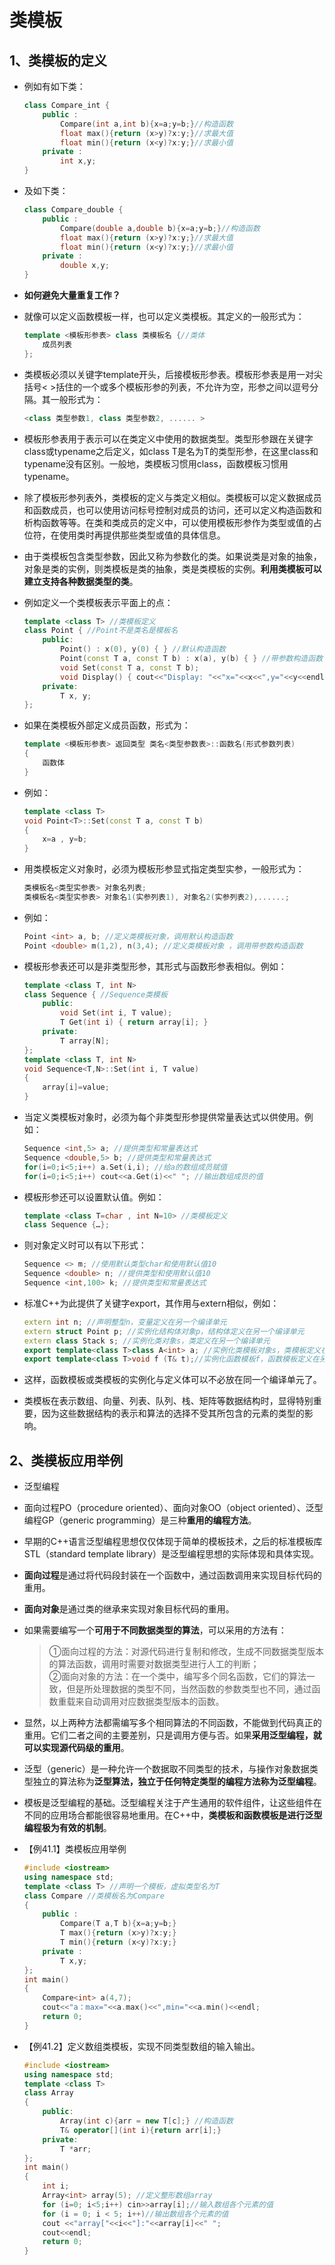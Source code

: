 # 类模板



## 1、类模板的定义
* 例如有如下类：
    ```cpp
    class Compare_int { 
        public : 
            Compare(int a,int b){x=a;y=b;}//构造函数 
            float max(){return (x>y)?x:y;}//求最大值 
            float min(){return (x<y)?x:y;}//求最小值 
        private : 
            int x,y; 
    }
    ```
* 及如下类： 
    ```cpp
    class Compare_double { 
        public : 
            Compare(double a,double b){x=a;y=b;}//构造函数 
            float max(){return (x>y)?x:y;}//求最大值 
            float min(){return (x<y)?x:y;}//求最小值 
        private : 
            double x,y; 
    }
    ```

* **如何避免大量重复工作？**


* 就像可以定义函数模板一样，也可以定义类模板。其定义的一般形式为：
    ```cpp
    template <模板形参表> class 类模板名 {//类体 
        成员列表 
    };
    ```
* 类模板必须以关键字template开头，后接模板形参表。模板形参表是用一对尖括号< >括住的一个或多个模板形参的列表，不允许为空，形参之间以逗号分隔。其一般形式为：  
    ```cpp
    <class 类型参数1, class 类型参数2, ...... >
    ```

* 模板形参表用于表示可以在类定义中使用的数据类型。类型形参跟在关键字class或typename之后定义，如class T是名为T的类型形参，在这里class和typename没有区别。一般地，类模板习惯用class，函数模板习惯用typename。

* 除了模板形参列表外，类模板的定义与类定义相似。类模板可以定义数据成员和函数成员，也可以使用访问标号控制对成员的访问，还可以定义构造函数和析构函数等等。在类和类成员的定义中，可以使用模板形参作为类型或值的占位符，在使用类时再提供那些类型或值的具体信息。

* 由于类模板包含类型参数，因此又称为参数化的类。如果说类是对象的抽象，对象是类的实例，则类模板是类的抽象，类是类模板的实例。**利用类模板可以建立支持各种数据类型的类**。


* 例如定义一个类模板表示平面上的点：  
    ```cpp
    template <class T> //类模板定义 
    class Point { //Point不是类名是模板名 
        public:
            Point() : x(0), y(0) { } //默认构造函数 
            Point(const T a, const T b) : x(a), y(b) { } //带参数构造函数 
            void Set(const T a, const T b); 
            void Display() { cout<<"Display: "<<"x="<<x<<",y="<<y<<endl; } 
        private: 
            T x, y; 
    };
    ```
* 如果在类模板外部定义成员函数，形式为：  
    ```cpp
    template <模板形参表> 返回类型 类名<类型参数表>::函数名(形式参数列表) 
    { 
        函数体 
    }
    ```

* 例如：  
    ```cpp
    template <class T> 
    void Point<T>::Set(const T a, const T b) 
    { 
        x=a , y=b; 
    }
    ```
* 用类模板定义对象时，必须为模板形参显式指定类型实参，一般形式为：
    ```cpp
    类模板名<类型实参表> 对象名列表; 
    类模板名<类型实参表> 对象名1(实参列表1), 对象名2(实参列表2),......;
    ```


* 例如：
    ```cpp
    Point <int> a, b; //定义类模板对象，调用默认构造函数 
    Point <double> m(1,2), n(3,4); //定义类模板对象 ，调用带参数构造函数
    ```

* 模板形参表还可以是非类型形参，其形式与函数形参表相似。例如：  
    ```cpp
    template <class T, int N> 
    class Sequence { //Sequence类模板 
        public:
            void Set(int i, T value); 
            T Get(int i) { return array[i]; } 
        private: 
            T array[N]; 
    };
    template <class T, int N> 
    void Sequence<T,N>::Set(int i, T value) 
    { 
        array[i]=value; 
    }
    ```

* 当定义类模板对象时，必须为每个非类型形参提供常量表达式以供使用。例如：  
    ```cpp
    Sequence <int,5> a; //提供类型和常量表达式 
    Sequence <double,5> b; //提供类型和常量表达式 
    for(i=0;i<5;i++) a.Set(i,i); //给a的数组成员赋值 
    for(i=0;i<5;i++) cout<<a.Get(i)<<" "; //输出数组成员的值
    ```

* 模板形参还可以设置默认值。例如：
    ```cpp
    template <class T=char , int N=10> //类模板定义 
    class Sequence {…};
    ```

* 则对象定义时可以有以下形式：
    ```cpp
    Sequence <> m; //使用默认类型char和使用默认值10 
    Sequence <double> n; //提供类型和使用默认值10 
    Sequence <int,100> k; //提供类型和常量表达式
    ```

* 标准C++为此提供了关键字export，其作用与extern相似，例如：
    ```cpp
    extern int n; //声明整型n，变量定义在另一个编译单元 
    extern struct Point p; //实例化结构体对象p，结构体定义在另一个编译单元 
    extern class Stack s; //实例化类对象s，类定义在另一个编译单元
    export template<class T>class A<int> a; //实例化类模板对象s，类模板定义在另一个编译单元 
    export template<class T>void f (T& t);//实例化函数模板f，函数模板定义在另一个编译单元
    ```
* 这样，函数模板或类模板的实例化与定义体可以不必放在同一个编译单元了。

* 类模板在表示数组、向量、列表、队列、栈、矩阵等数据结构时，显得特别重要，因为这些数据结构的表示和算法的选择不受其所包含的元素的类型的影响。


## 2、类模板应用举例


* 泛型编程
* 面向过程PO（procedure oriented）、面向对象OO（object oriented）、泛型编程GP（generic programming）是三种**重用的编程方法**。
* 早期的C++语言泛型编程思想仅仅体现于简单的模板技术，之后的标准模板库STL（standard template library）是泛型编程思想的实际体现和具体实现。

* **面向过程**是通过将代码段封装在一个函数中，通过函数调用来实现目标代码的重用。
* **面向对象**是通过类的继承来实现对象目标代码的重用。
* 如果需要编写一个**可用于不同数据类型的算法**，可以采用的方法有：
    > ①面向过程的方法：对源代码进行复制和修改，生成不同数据类型版本的算法函数，调用时需要对数据类型进行人工的判断；   
    > ②面向对象的方法：在一个类中，编写多个同名函数，它们的算法一致，但是所处理数据的类型不同，当然函数的参数类型也不同，通过函数重载来自动调用对应数据类型版本的函数。   

* 显然，以上两种方法都需编写多个相同算法的不同函数，不能做到代码真正的重用。它们二者之间的主要差别，只是调用方便与否。如果**采用泛型编程，就可以实现源代码级的重用**。

* 泛型（generic）是一种允许一个数据取不同类型的技术，与操作对象数据类型独立的算法称为**泛型算法，独立于任何特定类型的编程方法称为泛型编程**。

* 模板是泛型编程的基础。泛型编程关注于产生通用的软件组件，让这些组件在不同的应用场合都能很容易地重用。在C++中，**类模板和函数模板是进行泛型编程极为有效的机制**。

* 【例41.1】类模板应用举例  
    ```cpp
    #include <iostream> 
    using namespace std; 
    template <class T> //声明一个模板，虚拟类型名为T 
    class Compare //类模板名为Compare 
    { 
        public : 
            Compare(T a,T b){x=a;y=b;} 
            T max(){return (x>y)?x:y;} 
            T min(){return (x<y)?x:y;} 
        private : 
            T x,y; 
    }; 
    int main() 
    { 
        Compare<int> a(4,7); 
        cout<<"a：max="<<a.max()<<",min="<<a.min()<<endl; 
        return 0; 
    }
    ```

* 【例41.2】定义数组类模板，实现不同类型数组的输入输出。  
    ```cpp
    #include <iostream> 
    using namespace std; 
    template <class T> 
    class Array 
    { 
        public: 
            Array(int c){arr = new T[c];} //构造函数 
            T& operator[](int i){return arr[i];} 
        private: 
            T *arr; 
    }; 
    int main() 
    { 
        int i; 
        Array<int> array(5); //定义整形数组array 
        for (i=0; i<5;i++) cin>>array[i];//输入数组各个元素的值 
        for (i = 0; i < 5; i++)//输出数组各个元素的值 
        cout <<"array["<<i<<"]:"<<array[i]<<" "; 
        cout<<endl; 
        return 0; 
    }
    ```





















